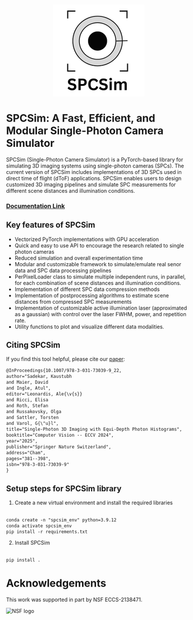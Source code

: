 <p align="center">
  <img width="250" src="images/logo.png">
</p>

# SPCSim: A Fast, Efficient, and Modular Single-Photon Camera Simulator 

SPCSim (Single-Photon Camera Simulator) is a PyTorch-based library for simulating 3D imaging systems using single-photon cameras (SPCs). 
The current version of SPCSim includes implementations of 3D SPCs used in direct time of flight (dToF) applications. 
SPCSim enables users to design customized 3D imaging pipelines and simulate SPC measurements for different scene distances and illumination conditions.

### [Documentation Link](https://kaustubh-sadekar.github.io/SPCSimLib/)

## Key features of SPCSim

* Vectorized PyTorch implementations with GPU acceleration
* Quick and easy to use API to encourage the research related to single photon cameras
* Reduced simulation and overall experimentation time
* Modular and customizable framework to simulate/emulate real senor data and SPC data processing pipelines
* PerPixelLoader class to simulate multiple independent runs, in parallel, for each combination of scene distances and illumination conditions.
* Implementation of different SPC data compression methods
* Implementation of postprocessing algorithms to estimate scene distances from compressed SPC measurements
* Implementation of customizable active illumination laser (approximated as a gaussian) with control over the laser FWHM, power, and repetition rate.
* Utility functions to plot and visualize different data modalities.

## Citing SPCSim
If you find this tool helpful, please cite our [paper](https://link.springer.com/chapter/10.1007/978-3-031-73039-9_22):

```
@InProceedings{10.1007/978-3-031-73039-9_22,
author="Sadekar, Kaustubh
and Maier, David
and Ingle, Atul",
editor="Leonardis, Ale{\v{s}}
and Ricci, Elisa
and Roth, Stefan
and Russakovsky, Olga
and Sattler, Torsten
and Varol, G{\"u}l",
title="Single-Photon 3D Imaging with Equi-Depth Photon Histograms",
booktitle="Computer Vision -- ECCV 2024",
year="2025",
publisher="Springer Nature Switzerland",
address="Cham",
pages="381--398",
isbn="978-3-031-73039-9"
}

```



## Setup steps for SPCSim library

1. Create a new virtual environment and install the required libraries

```

conda create -n "spcsim_env" python=3.9.12
conda activate spcsim_env
pip install -r requirements.txt

```

2. Install SPCSim

```

pip install .

```

# Acknowledgements

This work was supported in part by NSF ECCS-2138471.

<img src="https://upload.wikimedia.org/wikipedia/commons/1/11/NSF_Official_logo_Med_Res.png"
     alt="NSF logo"
     style="height: 150px; width: 150px"/>
